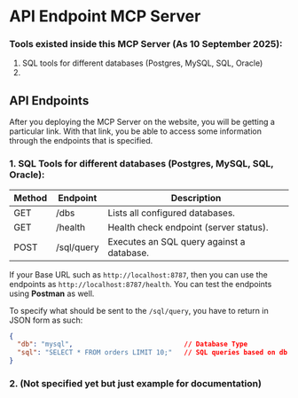 # API Endpoint MCP Server
### Tools existed inside this MCP Server (As 10 September 2025):
1. SQL tools for different databases (Postgres, MySQL, SQL, Oracle)
2. 


## API Endpoints
After you deploying the MCP Server on the website, you will be getting a particular link. With that link, you be able to access some information through the endpoints that is specified.

### 1. SQL Tools for different databases (Postgres, MySQL, SQL, Oracle):
| Method | Endpoint       | Description                                |
|--------|----------------|--------------------------------------------|
| GET    | /dbs           | Lists all configured databases.            |
| GET    | /health        | Health check endpoint (server status).     |
| POST   | /sql/query     | Executes an SQL query against a database.  |

If your Base URL such as ```http://localhost:8787```, then you can use the endpoints as ```http://localhost:8787/health```. You can test the endpoints using **Postman** as well.

To specify what should be sent to the ```/sql/query```, you have to return in JSON form as such:
```json
{
  "db": "mysql",                            // Database Type
  "sql": "SELECT * FROM orders LIMIT 10;"   // SQL queries based on db type
}
```



### 2. (Not specified yet but just example for documentation)